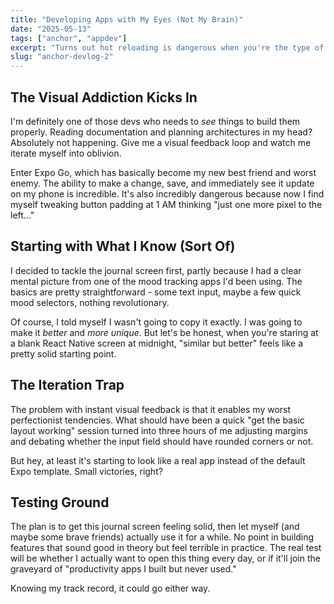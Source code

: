 ```yaml
---
title: "Developing Apps with My Eyes (Not My Brain)"
date: "2025-05-13"
tags: ["anchor", "appdev"]
excerpt: "Turns out hot reloading is dangerous when you're the type of person who tweaks padding for three hours straight."
slug: "anchor-devlog-2"
---
```


## The Visual Addiction Kicks In

I'm definitely one of those devs who needs to *see* things to build them properly. Reading documentation and planning architectures in my head? Absolutely not happening. Give me a visual feedback loop and watch me iterate myself into oblivion.

Enter Expo Go, which has basically become my new best friend and worst enemy. The ability to make a change, save, and immediately see it update on my phone is incredible. It's also incredibly dangerous because now I find myself tweaking button padding at 1 AM thinking "just one more pixel to the left..."

## Starting with What I Know (Sort Of)

I decided to tackle the journal screen first, partly because I had a clear mental picture from one of the mood tracking apps I'd been using. The basics are pretty straightforward - some text input, maybe a few quick mood selectors, nothing revolutionary.

Of course, I told myself I wasn't going to copy it exactly. I was going to make it *better* and *more unique*. But let's be honest, when you're staring at a blank React Native screen at midnight, "similar but better" feels like a pretty solid starting point.

## The Iteration Trap

The problem with instant visual feedback is that it enables my worst perfectionist tendencies. What should have been a quick "get the basic layout working" session turned into three hours of me adjusting margins and debating whether the input field should have rounded corners or not.

But hey, at least it's starting to look like a real app instead of the default Expo template. Small victories, right?

## Testing Ground

The plan is to get this journal screen feeling solid, then let myself (and maybe some brave friends) actually use it for a while. No point in building features that sound good in theory but feel terrible in practice. The real test will be whether I actually want to open this thing every day, or if it'll join the graveyard of "productivity apps I built but never used."

Knowing my track record, it could go either way.